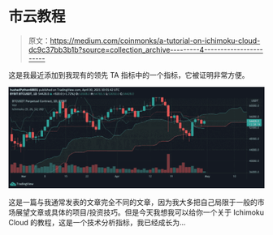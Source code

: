 # 市云教程

> 原文：<https://medium.com/coinmonks/a-tutorial-on-ichimoku-cloud-dc9c37bb3b1b?source=collection_archive---------4----------------------->

这是我最近添加到我现有的领先 TA 指标中的一个指标，它被证明非常方便。

![](img/6927919ef0eb3478cb483e55903cb786.png)

这是一篇与我通常发表的文章完全不同的文章，因为我大多把自己局限于一般的市场展望文章或具体的项目/投资技巧。但是今天我想我可以给你一个关于 Ichimoku Cloud 的教程，这是一个技术分析指标，我已经成长为…